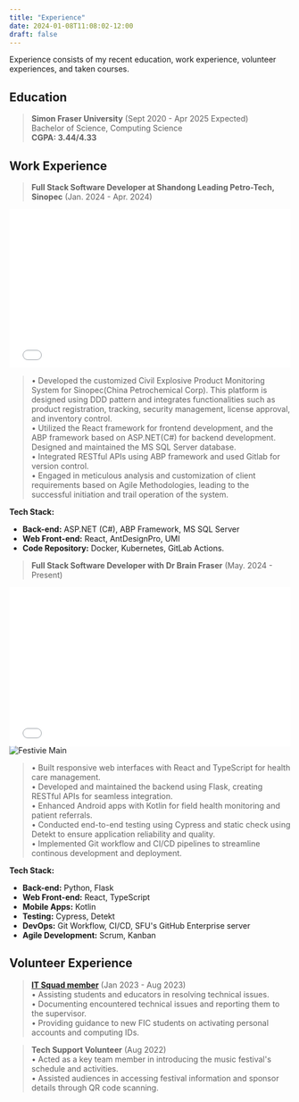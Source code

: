 ```yaml
---
title: "Experience"
date: 2024-01-08T11:08:02-12:00
draft: false
---
```


Experience consists of my recent education, work experience, volunteer experiences, and taken courses.

## Education

> **Simon Fraser University** (Sept 2020 - Apr 2025 Expected) <br>
> Bachelor of Science, Computing Science  <br>
> **CGPA: 3.44/4.33** <br>

## Work Experience

> **Full Stack Software Developer at Shandong Leading Petro-Tech, Sinopec** (Jan. 2024 - Apr. 2024) <br>

<div style="position: relative; width: 100%; padding-bottom: 56.25%;">
  <iframe src="cems.html" style="position: absolute; top: 0; left: 0; width: 100%; height: 100%;" frameborder="0"></iframe>
</div>

> •  Developed the customized Civil Explosive Product Monitoring System for Sinopec(China Petrochemical Corp). This platform is designed using DDD pattern and integrates functionalities such as product registration, tracking, security management, license approval, and inventory control.<br>
> • Utilized the React framework for frontend development, and the ABP framework based on ASP.NET(C#) for backend development. Designed and maintained the MS SQL Server database.  <br>
> •  Integrated RESTful APIs using ABP framework and used Gitlab for version control. <br>
> •  Engaged in meticulous analysis and customization of client requirements based on Agile Methodologies, leading to the successful initiation and trail operation of the system. <br>

**Tech Stack:**

- **Back-end:** ASP.NET (C#), ABP Framework, MS SQL Server
- **Web Front-end:** React, AntDesignPro, UMI
- **Code Repository:** Docker, Kubernetes, GitLab Actions.

> **Full Stack Software Developer with Dr Brain Fraser** (May. 2024 - Present) <br>

<div style="position: relative; width: 100%; padding-bottom: 56.25%;">
  <iframe src="cradle.html" style="position: absolute; top: 0; left: 0; width: 100%; height: 100%;" frameborder="0"></iframe>
</div>

<img src="cradle_mobile.png" class="d-block w-100" alt="Festivie Main">

> • Built responsive web interfaces with React and TypeScript for health care management.<br>
> • Developed and maintained the backend using Flask, creating RESTful APIs for seamless integration.  <br>
> • Enhanced Android apps with Kotlin for field health monitoring and patient referrals. <br>
> • Conducted end-to-end testing using Cypress and static check using Detekt to ensure application reliability and quality. <br>
> • Implemented Git workflow and CI/CD pipelines to streamline continous development and deployment. <br>

**Tech Stack:**

- **Back-end:** Python, Flask
- **Web Front-end:** React, TypeScript
- **Mobile Apps:** Kotlin
- **Testing:** Cypress, Detekt
- **DevOps:** Git Workflow, CI/CD, SFU's GitHub Enterprise server
- **Agile Development:** Scrum, Kanban

## Volunteer Experience
>  [**IT Squad member**](https://www.fraseric.ca/campus-life/volunteer-opportunities/it-squad/) (Jan 2023 - Aug 2023) <br>
> • Assisting students and educators in resolving technical issues.<br>
> • Documenting encountered technical issues and reporting them to the supervisor.<br>
> • Providing guidance to new FIC students on activating personal accounts and computing IDs. <br>

> **Tech Support Volunteer** (Aug 2022) <br>
> • Acted as a key team member in introducing the music festival's schedule and activities.  <br>
> • Assisted audiences in accessing festival information and sponsor details through QR code scanning. <br>
